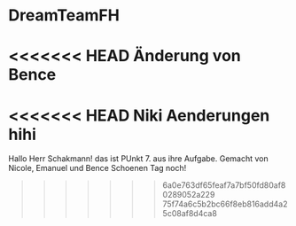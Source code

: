 # DreamTeamFH
<<<<<<< HEAD
Änderung von Bence
=======
<<<<<<< HEAD
Niki Aenderungen hihi
=======
Hallo Herr Schakmann!
das ist PUnkt 7. aus ihre Aufgabe.
Gemacht von Nicole, Emanuel und Bence
Schoenen Tag noch!
>>>>>>> 6a0e763df65feaf7a7bf50fd80af80289052a229
>>>>>>> 75f74a6c5b2bc66f8eb816add4a25c08af8d4ca8
